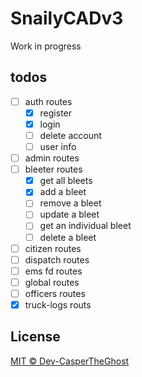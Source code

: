 # SnailyCADv3

Work in progress

## todos

- [ ] auth routes
  - [x] register
  - [x] login
  - [ ] delete account
  - [ ] user info
- [ ] admin routes
- [ ] bleeter routes
  - [x] get all bleets
  - [x] add a bleet
  - [ ] remove a bleet
  - [ ] update a bleet
  - [ ] get an individual bleet
  - [ ] delete a bleet
- [ ] citizen routes
- [ ] dispatch routes
- [ ] ems fd routes
- [ ] global routes
- [ ] officers routes
- [x] truck-logs routs

## License

[MIT © Dev-CasperTheGhost](./LICENSE)
